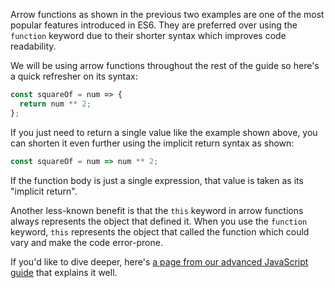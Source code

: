 Arrow functions as shown in the previous two examples are one of the most
popular features introduced in ES6. They are preferred over using the `function`
keyword due to their shorter syntax which improves code readability.

We will be using arrow functions throughout the rest of the guide so here's a
quick refresher on its syntax:

```javascript
const squareOf = num => {
  return num ** 2;
};
```

If you just need to return a single value like the example shown above, you can
shorten it even further using the implicit return syntax as shown:

```javascript
const squareOf = num => num ** 2;
```

If the function body is just a single expression, that value is taken as its
"implicit return".

Another less-known benefit is that the `this` keyword in arrow functions always
represents the object that defined it. When you use the `function` keyword,
`this` represents the object that called the function which could vary and make
the code error-prone.

If you'd like to dive deeper, here's
[a page from our advanced JavaScript guide](https://courses.bigbinaryacademy.com/learn-advanced-javascript/this-on-objects/arrow-function-and-this-1/)
that explains it well.
